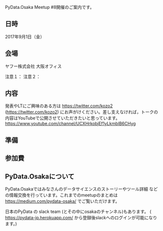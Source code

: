 PyData.Osaka Meetup #8開催のご案内です。

## 日時
2017年9月1日（金）

## 会場
ヤフー株式会社 大阪オフィス

注意１：
注意２：

## 内容

発表やLTにご興味のある方は https://twitter.com/kozo2 (https://twitter.com/kozo2) にお声がけください。差し支えなければ，トークの内容はYouTubeで公開させていただきたいと思っています。https://www.youtube.com/channel/UCXHrkobjEf1yLkmblB6CHyg

## 準備


## 参加費


## PyData.Osakaについて
PyData.Osakaではみなさんのデータサイエンスのストーリーやツール詳細
などの情報交換を行っています。これまでのmeetupのまとめは https://medium.com/pydata-osaka/ でご覧いただけます。

日本のPyData の slack team (とその中にosakaのチャンネル)もあります。 ( https://pydata-jp.herokuapp.com/ から登録後slackへのログインが可能になります。)

